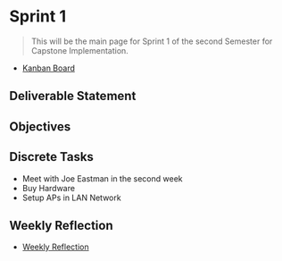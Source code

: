 # Sprint 1
> This will be the main page for Sprint 1 of the second Semester for Capstone Implementation.

* [Kanban Board](https://github.com/users/seabar24/projects/3)

## Deliverable Statement

## Objectives

## Discrete Tasks
- Meet with Joe Eastman in the second week
- Buy Hardware
- Setup APs in LAN Network

## Weekly Reflection
- [Weekly Reflection]()
